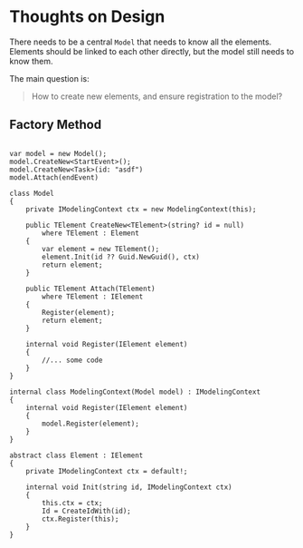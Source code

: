 # Thoughts on Design

There needs to be a central `Model` that needs to know all the elements.
Elements should be linked to each other directly, but the model still needs to know them.

The main question is:

> How to create new elements, and ensure registration to the model?

## Factory Method

```CSharp

var model = new Model();
model.CreateNew<StartEvent>();
model.CreateNew<Task>(id: "asdf")
model.Attach(endEvent)

class Model
{
    private IModelingContext ctx = new ModelingContext(this);

    public TElement CreateNew<TElement>(string? id = null)
        where TElement : Element
    {
        var element = new TElement();
        element.Init(id ?? Guid.NewGuid(), ctx)
        return element;
    }

    public TElement Attach(TElement)
        where TElement : IElement
    {
        Register(element);
        return element;
    }

    internal void Register(IElement element)
    {
        //... some code
    }
}

internal class ModelingContext(Model model) : IModelingContext
{
    internal void Register(IElement element)
    {
        model.Register(element);
    }
}

abstract class Element : IElement
{
    private IModelingContext ctx = default!;

    internal void Init(string id, IModelingContext ctx)
    {
        this.ctx = ctx;
        Id = CreateIdWith(id);
        ctx.Register(this);
    }
}

```
